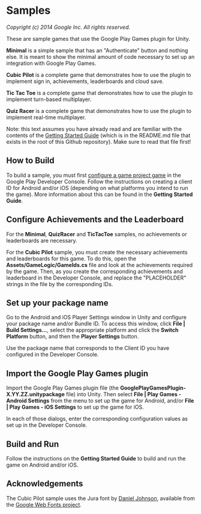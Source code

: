 # Samples
_Copyright (c) 2014 Google Inc. All rights reserved._

These are sample games that use the Google Play Games plugin for Unity.

**Minimal** is a simple sample that has an "Authenticate" button and nothing else.
It is meant to show the minimal amount of code necessary to set up an integration
with Google Play Games.

**Cubic Pilot** is a complete game that demonstrates how to use the plugin to implement sign in,
achievements, leaderboards and cloud save.

**Tic Tac Toe** is a complete game that demonstrates how to use the plugin to implement turn-based multiplayer.

**Quiz Racer** is a complete game that demonstrates how to use the plugin to implement real-time multiplayer.

Note: this text assumes you have already read and are familiar with the
contents of the [Getting Started Guide](https://github.com/playgameservices/play-games-plugin-for-unity/blob/master/README.md)
(which is in the README.md file that exists in the root of this Github
repository). Make sure to read that file first!

## How to Build

To build a sample, you must first [configure a game project
game](https://developers.google.com/games/services/console/enabling) in the 
Google Play Developer Console. Follow the instructions on creating a client ID 
for Android and/or iOS (depending on what platforms you intend to run the game).
More information about this can be found in the **Getting Started Guide**.

## Configure Achievements and the Leaderboard

For the **Minimal**, **QuizRacer** and **TicTacToe** samples, no achievements or leaderboards are necessary.

For the **Cubic Pilot** sample, you must create the necessary achievements and leaderboards
for this game. To do this, open the **Assets/GameLogic/GameIds.cs** file
and look at the achievements required by the game. Then, as you create the
corresponding achievements and leaderboard in the Developer Console,
and replace the "PLACEHOLDER" strings in the file by the corresponding IDs.

## Set up your package name

Go to the Android and iOS Player Settings window in Unity and configure your
package name and/or Bundle ID. To access this window, click
**File | Build Settings...**, select the appropriate platform and click the
**Switch Platform** button, and then the **Player Settings** button.

Use the package name that corresponds to the Client ID you have configured
in the Developer Console.

## Import the Google Play Games plugin

Import the Google Play Games plugin file (the **GooglePlayGamesPlugin-X.YY.ZZ.unitypackage** 
file) into Unity. Then select **File | Play Games - Android Settings** from the
menu to set up the game for Android, and/or **File | Play Games - iOS
Settings** to set up the game for iOS.

In each of those dialogs, enter the corresponding configuration values as
set up in the Developer Console.

## Build and Run

Follow the instructions on the **Getting Started Guide** to build and run the
game on Android and/or iOS.

## Acknowledgements

The Cubic Pilot sample uses the Jura font by [Daniel Johnson](https://plus.google.com/113574588462430984234/about), available from the [Google Web Fonts project](http://www.google.com/fonts).

